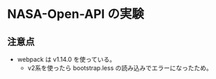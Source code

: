# NASA-Open-API の実験


注意点
--------

- webpack は v1.14.0 を使っている。
    - v2系を使ったら bootstrap.less の読み込みでエラーになったため。


